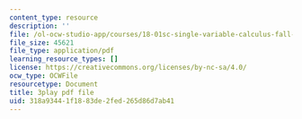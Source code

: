 ```yaml
---
content_type: resource
description: ''
file: /ol-ocw-studio-app/courses/18-01sc-single-variable-calculus-fall-2010/318a93441f1883de2fed265d86d7ab41_--lPz7VFnKI.pdf
file_size: 45621
file_type: application/pdf
learning_resource_types: []
license: https://creativecommons.org/licenses/by-nc-sa/4.0/
ocw_type: OCWFile
resourcetype: Document
title: 3play pdf file
uid: 318a9344-1f18-83de-2fed-265d86d7ab41
---
```

